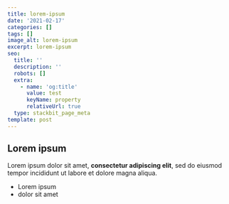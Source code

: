 ```yaml
---
title: lorem-ipsum
date: '2021-02-17'
categories: []
tags: []
image_alt: lorem-ipsum
excerpt: lorem-ipsum
seo:
  title: ''
  description: ''
  robots: []
  extra:
    - name: 'og:title'
      value: test
      keyName: property
      relativeUrl: true
  type: stackbit_page_meta
template: post
---
```

## Lorem ipsum

Lorem ipsum dolor sit amet, **consectetur adipiscing elit**, sed do eiusmod tempor incididunt ut labore et dolore magna aliqua.

- Lorem ipsum
- dolor sit amet